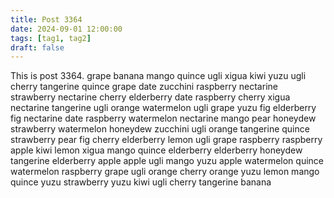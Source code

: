 ```yaml
---
title: Post 3364
date: 2024-09-01 12:00:00
tags: [tag1, tag2]
draft: false
---
```

This is post 3364.
grape
banana
mango
quince
ugli
xigua
kiwi
yuzu
ugli
cherry
tangerine
quince
grape
date
zucchini
raspberry
nectarine
strawberry
nectarine
cherry
elderberry
date
raspberry
cherry
xigua
nectarine
tangerine
ugli
orange
watermelon
ugli
grape
yuzu
fig
elderberry
fig
nectarine
date
raspberry
watermelon
nectarine
mango
pear
honeydew
strawberry
watermelon
honeydew
zucchini
ugli
orange
tangerine
quince
strawberry
pear
fig
cherry
elderberry
lemon
ugli
grape
raspberry
raspberry
apple
kiwi
lemon
xigua
mango
quince
elderberry
elderberry
honeydew
tangerine
elderberry
apple
apple
ugli
mango
yuzu
apple
watermelon
quince
watermelon
raspberry
grape
ugli
orange
cherry
orange
yuzu
lemon
mango
quince
yuzu
strawberry
yuzu
kiwi
ugli
cherry
tangerine
banana
